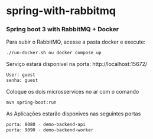 # spring-with-rabbitmq
 
###  Spring boot 3 with RabbitMQ + Docker

Para subir o RabbitMQ, acesse a pasta docker e execute:  
```sh
./run-docker.sh ou docker compose up
```

Serviço estará disponivel na porta: http://localhost:15672/
```sh
User: guest
senha: guest
```
Coloque os dois microsservices no ar com o comando
```sh
mvn spring-boot:run
```
As Aplicações estarão disponives nas seguintes portas
```sh
porta: 8080 - demo-backend-api 
porta: 9090 - demo-backend-worker
```
